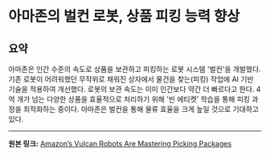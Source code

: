 # 아마존의 벌컨 로봇, 상품 피킹 능력 향상

## 요약
아마존은 인간 수준의 속도로 상품을 보관하고 피킹하는 로봇 시스템 '벌컨'을 개발했다.  기존 로봇이 어려워했던 무작위로 채워진 상자에서 물건을 찾는(피킹) 작업에 AI 기반 기술을 적용하여 개선했다.  로봇의 보관 속도는 이미 인간보다 약간 더 빠르다고 한다.  4억 개가 넘는 다양한 상품을 효율적으로 처리하기 위해 '빈 에티켓' 학습을 통해 피킹 과정을 최적화하는 중이다.  아마존은 벌컨을 통해 물류 효율을 크게 높일 것으로 기대하고 있다.

---

**원본 링크:** [Amazon’s Vulcan Robots Are Mastering Picking Packages](https://spectrum.ieee.org/amazon-robotics-vulcan-warehouse-picking)
